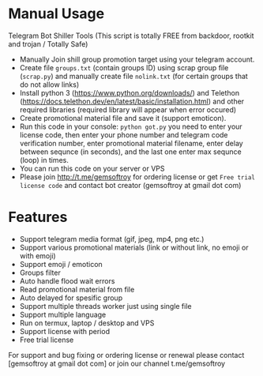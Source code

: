 # Manual Usage
Telegram Bot Shiller Tools (This script is totally FREE from backdoor, rootkit and trojan / Totally Safe)
* Manually Join shill group promotion target using your telegram account.
* Create file `groups.txt` (contain groups ID) using scrap group file (`scrap.py`) and manually create file `nolink.txt` (for certain groups that do not allow links)
* Install python 3 (https://www.python.org/downloads/) and Telethon (https://docs.telethon.dev/en/latest/basic/installation.html) and other required libraries (required library will appear when error occured)
* Create promotional material file and save it (support emoticon).
* Run this code in your console: `python got.py` you need to enter your license code, then enter your phone number and telegram code verification number, enter promotional material filename, enter delay between sequnce (in seconds), and the last one enter max sequnce (loop) in times. 
* You can run this code on your server or VPS
* Please join http://t.me/gemsoftroy for ordering license or get `Free trial license code` and contact bot creator (gemsoftroy at gmail dot com)
# Features
* Support telegram media format (gif, jpeg, mp4, png etc.)
* Support various promotional materials (link or without link, no emoji or with emoji)
* Support emoji / emoticon
* Groups filter
* Auto handle flood wait errors
* Read promotional material from file
* Auto delayed for spesific group
* Support multiple threads worker just using single file
* Support multiple language
* Run on termux, laptop / desktop and VPS
* Support license with period
* Free trial license

For support and bug fixing or ordering license or renewal please contact [gemsoftroy at gmail dot com] or join our channel t.me/gemsoftroy

